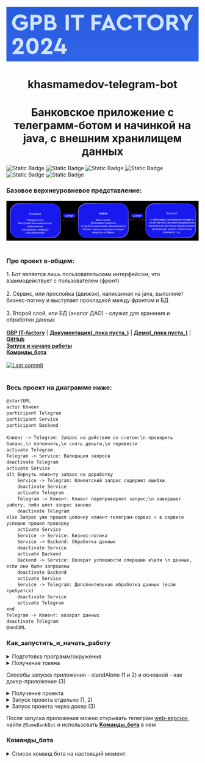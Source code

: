 ![img.png](images/img.png)

<h1 align="center"> khasmamedov-telegram-bot </h1>

<h1 align="center"> Банковское приложение с телеграмм-ботом и начинкой на java, c внешним хранилищем данных</h1>

![Static Badge](https://img.shields.io/badge/Java%20ver.=17-green)
![Static Badge](https://img.shields.io/badge/Spring-blue)
![Static Badge](https://img.shields.io/badge/Spring%20Boot-darkgreen)
![Static Badge](https://img.shields.io/badge/%D0%91%D0%94%3A%20Postgres-purple)
![Static Badge](https://img.shields.io/badge/Tests:Junit%20%2B%20Mockito-red)
![Static Badge](https://img.shields.io/badge/Git-green)

### Базовое верхнеуровневое представление:  
![Overall.png](images/Overall.png)
<br/><br/>

<p align="left">
  <h3> Про проект в-общем: </h3>
  1. Бот является лишь пользовательским интерфейсом, что взаимодействует с пользователем (фронт) </i>
  <br/><br/>
  2. Сервис, или прослойка (движок), написанная на java, выполняет бизнес-логику и выступает прокладкой между фронтом и БД
  <br/><br/>
  3. Второй слой, или БД (аналог ДАО) - служит для хранения и обработки данных
  <br/><br/>
  <b><a href="https://gpb.fut.ru/itfactory/backend?utm_source=gpb&utm_medium=expert&utm_campaign=recommend&utm_content=all">GBP IT-factory</a></b> | <b><a href="">Документация(_пока пуста_)</a></b> | <b><a href="">Демо(_пока пуста_)</a></b> | <b><a href="https://github.com/gpb-it-factory/khasmamedov-telergam-bot">GitHub</a></b> <br>  
  <b><a href="#Как_запустить_и_начать_работу">Запуск и начало работы</a></b> <br>
  <b><a href="#Команды_бота">Команды_бота</a></b>
  <br/><br/>
  <a target="_blank" href="https://github.com/gpb-it-factory/khasmamedov-telergam-bot"><img src="https://img.shields.io/github/last-commit/gpb-it-factory/khasmamedov-telergam-bot?logo=github&color=609966&logoColor=fff" alt="Last commit"/></a>
  <br/><br/>

### Весь проект на диаграмме ниже:
```plantuml
@startUML
actor Клиент
participant Telegram
participant Service
participant Backend

Клиент -> Telegram: Запрос на действие со счетом:\n проверить баланс,\n пополнить,\n снять деньги,\n перевести
activate Telegram
Telegram -> Service: Валидация запроса
deactivate Telegram
activate Service
alt Вернуть клиенту запрос на доработку 
    Service -> Telegram: Клиентский запрос содержит ошибки
    deactivate Service
    activate Telegram
    Telegram -> Клиент: Клиент перепроверяет запрос;\n завершает работу, либо шлет запрос заново
    deactivate Telegram
else Запрос уже прошел цепочку клиент-телеграм-сервис + в сервисе успешно прошел проверку
    activate Service
    Service -> Service: Бизнес-логика
    Service -> Backend: Обработка данных
    deactivate Service
    activate Backend 
    Backend -> Service: Возврат успешности операции и\или \n данных, если они были запрошены
    deactivate Backend 
    activate Service
    Service -> Telegram: Дополнительная обработка данных (если требуется)
    deactivate Service
    activate Telegram
end    
Telegram -> Клиент: возврат данных
deactivate Telegram
@endUML
```

### Как_запустить_и_начать_работу
<details>
  <summary>Подготовка программ/окружения</summary>

Для локальной установки приложения вам понадобятся [Git](https://git-scm.com/), [Java 21](https://axiomjdk.ru/pages/downloads/), [Gradle](https://gradle.org/), [IDEA](https://www.jetbrains.com/idea/download/)
</details>

<details>
  <summary>Получение токена</summary>

Вам нужен токен (действует как пароль), если его еще нет:    
см. [документацию](https://core.telegram.org/bots/tutorial#obtain-your-bot-token)

</details>

Способы запуска приложения - standAlone (1 и 2) и основной - как докер-приложение (3)

<details>
  <summary>Получение проекта</summary>

* Скачать проект с репозитория выше целиком [перейдя по ссылке на гитхаб](https://github.com/gpb-it-factory/khasmamedov-middle-service)    
  ````code -> download zip````    
  Распаковать архив, добавить в среду разработки как новый проект
* Либо, склонировать его      
  ````git@github.com:gpb-it-factory/khasmamedov-middle-service.git````  
  <span title="_в обоих случаях среда разработки сама подтянет gradle и зависимости_">примечание про зависимости</span>

</details>

<details>
  <summary>Запуск проекта отдельно (1, 2) </summary>

* Собрать проект в готовый к исполнению файл   
  ````gradle build````  (если есть установленный грэдл)
    + ИЛИ же ````.\gradlew build````  (если Windows и грэдла нет)
    + ИЛИ же ````chmod +x gradlew```` ````./gradlew build```` (если Linux и грэдла нет)
* Запустить его с параметрами:  
  ````java -jar ./build/libs/khasmamedov-telegram-bot-0.0.1-SNAPSHOT.jar --bot.token="здесь ваш токен"````  
  <span title="_, где после команды -jar идет путь (полный или относительный) до сборки; обычно это build/libs/_">примечание про пути</span>
* ИЛИ же - запуск проекта "под ключ":  
  ````.\gradlew.bat bootRun --args='--bot.token=<здесь ваш токен>' ```` (Windows)    
  ````./gradlew.bat bootRun --args='--bot.token=<здесь ваш токен>' ```` (Linux)  
  _!ВАЖНО: <> нужно удалять, токен будет в 'НАЗВАНИЕ_ТОКЕНА'_
  <span title="_ctrl+c, чтобы выйти из приложения в общем виде_  
  в последнем случае (Б), на вопрос:  
  ````Завершить выполнение пакетного файла [Y(да)/N(нет)]?```` -> y  ">как выйти из приложения</span>

</details>

<details>
  <summary>Запуск проекта через докер (3) </summary>

* Если у вас еще нет докера, нужно его скачать:  
  [ссылка на докер](https://docs.docker.com/get-docker/)
* Создать в докере image (посмотреть docker -> images в системе)  
  `docker build -t telegram-bot .`  
  <span title="если вы видите ошибку типа `ERROR [build 5/5] RUN ./gradlew build --no-daemon --stacktrace --info`, вам нужно будет запустить `gradle wrapper` и когда она пройдет - перезапустить сборку">возможная ошибка сборки</span>  
* Запустить приложение:
    + В фоновом режиме:  
      `docker run --name telegram-bot -d -e BOT_TOKEN="здесь ваш токен" telegram-bot`  
      _чтобы выйти в этом случае - набрать в терминале: `docker stop telegram-bot`_
    + С отображением результатов работы программы, включая логи и возможные ошибки:
      `docker run --name telegram-bot -it -e bot.token="здесь ваш токен" telegram-bot`  
      <span title="_ctrl+c, чтобы выйти из приложения в данном случае_">выход из приложения</span>
      <span title="_Если вы видите ошибку типа `docker: Error response from daemon: Conflict. The container name "/имя контейнера" is already in use by container "длинное имя". You have to remove (or rename) that container to be able to reuse that name.`,  
      вам потребуется остановить это контейнер перед тем как запускать программу:  
      `docker stop 23a960d080bd5798917cb70c5a33992c3ae2a715a9cd0187822cab80f632973e`
      `docker rm 23a960d080bd5798917cb70c5a33992c3ae2a715a9cd0187822cab80f632973e`_">примечание про ошибки контейнеров</span>

</details>

После запуска приложения можно открывать телеграм [web-версию](https://web.telegram.org), найти `@SomeBankBot`
и использовать <b><a href="#Команды_бота">Команды_бота</a></b> в нем
   

### Команды_бота

<details>
  <summary>Список команд бота на настоящий момент</code>: </summary>

<details>
  <summary>Обычные текстовые команды</summary>

**Здесь сейчас нет команд**, но в дальнейшем возможно наполнение функционалом команд, например `/help` и пр.  
* любая не зарегистрированная команда (см. ниже) сейчас выдает -> no such command   

</details>

<details>
  <summary>Команды взаимодействия пользователя с полным функционалом ((statusCode - состояние ошибки))</summary>

<details>
  <summary>Регистрация</summary>

1) Создать нового пользователя    
+ Ввести `/register` в ТГ-боте  
- Ответ в случае успеха: `Пользователь создан`        
- Ответ в случае попытки повторной регистрации того же пользователя: `Пользователь уже зарегистрирован: statusCode`       
- Ошибка создания пользователя: `Ошибка при регистрации пользователя: statusCode`  
- Прочие ошибки: `Не могу зарегистрировать, ошибка: детальное описание ошибки` _или_ `Произошла серьезная ошибка: детальное описание ошибки`  
2) Получить пользователя по идентификатору в Telegram  
_пока не реализовано_ (_и вероятно не будет нужно вообще_)

</details>

<details>
  <summary>Счета (_пока не реализовано_)</summary>

1) Открыть новый счёт для пользователя  
+ Ввести `/createaccount` в ТГ-боте
+ Ответ в случае успеха: `Счет создан`
- Ответ в случае попытки повторной регистрации того же пользователя: `Такой счет у данного пользователя уже есть: statusCode`
- Ошибка создания пользователя: `Ошибка при создании счета: statusCode`
- Прочие ошибки: `Не могу зарегистрировать счет, ошибка` _или_ `Произошла серьезная ошибка во время создания счета: детальное описание ошибки`

- открытие счёта в нашем Мини-банке. В данный момент у клиента может быть только один счёт  
2) Получить счета пользователя  
+ Ввести `/currentbalance` в ТГ-боте  
+ Ответ в случае успеха: `Список счетов пользователя: ` + `список счетов` (сейчас у пользователя 1 счет)  
- Возможный ответ в случае отсутствия счетов: `Нет счетов у пользователя`  
- Ошибка получения: `Не могу получить счета (пустой ответ // не найдено счетов)`  
- Прочие ошибки: `Не могу получить счета, ошибка: ` + `ошибка` (расшифровка) _или_ `Произошла серьезная ошибка во время получения счетов: ` + `ошибка` (расшифровка)  

</details>

</details>

<details>
  <summary>Переводы (_пока не реализовано_)</summary>

1) Создать перевод со счёта пользователя на счёт другого пользователя
+ Ввести `/transfer [toTelegramUser] [amount]` в ТГ-боте, где:
+ `toTelegramUser` - пользователь, на счёт которого совершается перевод, `amount` - сумма перевода.
-
Функционал (дорабатывается в н.м.) - перевод средств со счёта текущего пользователя на другой счёт по имени пользователя.

</details>



</details>

  
<br>


